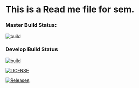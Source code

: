 <h1>This is a Read me file for sem.</h1>

<h3>Master Build Status:</h3>

![build](https://github.com/hamzazmah/sem/actions/workflows/main.yml/badge.svg)

<h3>Develop Build Status</h3>

[![build](https://github.com/hamzazmah/sem/actions/workflows/main.yml/badge.svg?branch=develop)](https://github.com/hamzazmah/sem/actions/workflows/main.yml)

[![LICENSE](https://img.shields.io/github/license/hamzazmah/sem.svg?style=flat-square)](https://github.com/hamzazmah/sem/blob/master/LICENSE)

[![Releases](https://img.shields.io/github/release/hamzazmah/sem/all.svg?style=flat-square)](https://github.com/hamzazmah/sem/releases)
